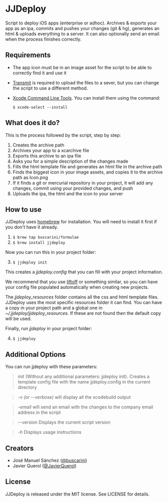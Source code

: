 # JJDeploy

Script to deploy iOS apps (enterprise or adhoc). Archives &amp; exports your app as an ipa, commits and pushes your changes (git &amp; hg), generates an html &amp; uploads everything to a server. It can also optionally send an email when the process finishes correctly.

## Requirements

- The app icon must be in an image asset for the script to be able to correctly find it and use it
- [Transmit](http://panic.com/transmit/) is required to upload the files to a sever, but you can change the script to use a different method.
- [Xcode Command Line Tools](https://developer.apple.com/xcode/). You can install them using the command:

	`$ xcode-select --install`

## What does it do?

This is the process followed by the script, step by step:

1. Creates the archive path
2. Archives your app to a xcarchive file
3. Exports this archive to an ipa file
4. Asks you for a simple description of the changes made
5. Fills the html template file and generates an html file in the archive path
6. Finds the biggest icon in your image assets, and copies it to the archive path as Icon.png
7. If it finds a git or mercurial repository in your project, it will add any changes, commit using your provided changes, and push
8. Uploads the ipa, the html and the icon to your server

## How to use

JJDeploy uses [homebrew](http://brew.sh "Homebrew — The missing package manager for OS X") for installation. You will need to install it first if you don't have it already.

1. `$ brew tap buscarini/formulae`
2. `$ brew install jjdeploy`

Now you can run this in your project folder:

3. `$ jjdeploy init`

This creates a *jjdeploy.config* that you can fill with your project information.

We recommend that you use [liftoff](https://github.com/thoughtbot/liftoff) or something similar, so you can have your config file populated automatically when creating new projects.

The *jjdeploy_resources* folder contains all the css and html template files. JJDeploy uses the most specific resources folder it can find. You can have a copy in your project path and a global one in *~/.jjdeploy/jjdeploy_resources*. If these are not found then the default copy will be used.

Finally, run *jjdeploy* in your project folder: 

4. `$ jjdeploy`


## Additional Options

You can run jjdeploy with these parameters:

> *init* (Without any additional parameters: jjdeploy init). Creates a template config file with the name jjdeploy.config in the current directory

> *-v (or --verbose)* will display all the xcodebuild output

> *-email* will send an email with the changes to the company email address in the script

> *--version* Displays the current script version

> *-h* Displays usage instructions

## Creators

- José Manuel Sánchez ([@buscarini](https://twitter.com/buscarini))
- Javier Querol ([@JavierQuerol](https://twitter.com/JavierQuerol))

## License

JJDeploy is released under the MIT license. See LICENSE for details.

